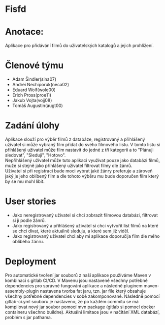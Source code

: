 # Fisfd
# Anotace:  
Aplikace pro přidávání filmů do uživatelských katalogů a jejich prohlížení.   
#  Členové týmu 
* Adam Šindler(sina07)
* Andrei Nechiporuk(neca02)
* Eduard Wolf(wole00)
* Erich Pross(proe11)
* Jakub Vojta(vojj08)
* Tomáš Augustin(augt00)

# Zadání úlohy
Aplikace slouží pro výběr filmů z databáze, registrovaný a přihlášený uživatel si může vybraný film přidat do svého filmového listu. V tomto listu si přihlášený uživatel může film nastavit do jedné z tří kategorii a to "Plánuji sledovat", "Sleduji", "Hotovo".   
Nepřihlášený uživatel může tuto aplikaci využívat pouze jako databázi filmů, muže si stejně jako přihlášený uživatel filtrovat filmy dle žánrů.   
Uživatel si při registraci bude moci vybrat jaké žánry preferuje a zároveň jaký je jeho oblíbený film a dle tohoto výběru mu bude doporučen film který by se mu mohl líbit.   
  
# User stories  
* Jako neregistrovaný uživatel si chci zobrazit filmovou databázi, filtrovat si jí podle žánrů.
* Jako registrovaný a přihlášený uživatel si chci vytvořit list filmů na které se chci dívat, které aktuálně sleduju, a které sem již viděl.   
* Jako registrovaný uživatel chci aby mi aplikace doporučija film dle mého oblíbého žánru.

# Deployment 
Pro automatické tvoření jar souborů z naší aplikace používáme Maven v kombinaci s gitlab CI/CD.
V Mavenu jsou nastavené všechny potřebné dependencies pro správné fungování aplikace a následně pluginem maven-assembly-plugin nastavena tvorba fat jaru, tzn. jar file který obsahuje všechny potřebné dependencies v sobě zakomponované. Následně pomocí gitlab-ci.yml souboru je nastaveno, že po každém commitu se má kompilovat nový jar soubor pomocí mvn package (gitlab si pomocí docker containeru všechno buildne). 
Aktuální limitace jsou v načítání XML databází, problém s jar pathama. 